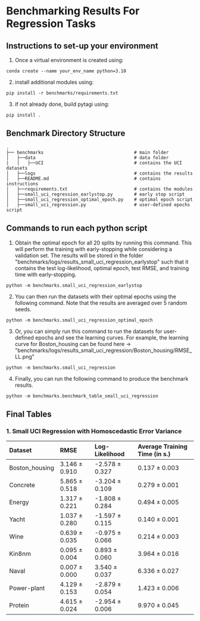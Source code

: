 # Benchmarking Results For Regression Tasks

## Instructions to set-up your environment
1. Once a virtual environment is created
using:
```
conda create --name your_env_name python=3.10
```
2. install additional modules using:
```
pip install -r benchmarks/requirements.txt
```
3. if not already done, build pytagi using:
```
pip install .
```

## Benchmark Directory Structure
```
.
├── benchmarks                                  # main folder
│   ├──data                                     # data folder
|   │   ├──UCI                                  # contains the UCI datasets
│   ├──logs                                     # contains the results
│   ├──README.md                                # contains instructions
│   ├──requirements.txt                         # contains the modules
│   ├──small_uci_regression_earlystop.py        # early stop script
│   ├──small_uci_regression_optimal_epoch.py    # optimal epoch script
│   ├──small_uci_regression.py                  # user-defined epochs script
```

## Commands to run each python script

1. Obtain the optimal epoch for all 20 splits by running this command. This will perform the training with early-stopping while considering a validation set. The results will be stored in the folder "benchmarks/logs/results_small_uci_regression_earlystop" such that it contains the test log-likelihood, optimal epoch, test RMSE, and training time with early-stopping.
```
python -m benchmarks.small_uci_regression_earlystop
```

2. You can then run the datasets with their optimal epochs using the following command. Note that the results are averaged over 5 random seeds.

```
python -m benchmarks.small_uci_regression_optimal_epoch
```

3. Or, you can simply run this command to run the datasets for user-defined epochs and see the learning curves. For example, the learning curve for Boston_housing can be found here -> "benchmarks/logs/results_small_uci_regression/Boston_housing/RMSE_LL.png"

```
python -m benchmarks.small_uci_regression
```
4. Finally, you can run the following command to produce the benchmark results.

```
python -m benchmarks.benchmark_table_small_uci_regression
```

## Final Tables

### 1. Small UCI Regression with Homoscedastic Error Variance

| Dataset        | RMSE          | Log-Likelihood   | Average Training Time (in s.)   |
|:---------------|:--------------|:-----------------|:--------------------------------|
| Boston_housing | 3.146 ± 0.910 | -2.578 ± 0.327   | 0.137 ± 0.003                   |
| Concrete       | 5.865 ± 0.518 | -3.204 ± 0.109   | 0.279 ± 0.001                   |
| Energy         | 1.317 ± 0.221 | -1.808 ± 0.284   | 0.494 ± 0.005                   |
| Yacht          | 1.037 ± 0.280 | -1.597 ± 0.115   | 0.140 ± 0.001                   |
| Wine           | 0.639 ± 0.035 | -0.975 ± 0.066   | 0.214 ± 0.003                   |
| Kin8nm         | 0.095 ± 0.004 | 0.893 ± 0.060    | 3.964 ± 0.016                   |
| Naval          | 0.007 ± 0.000 | 3.540 ± 0.037    | 6.336 ± 0.027                   |
| Power-plant    | 4.129 ± 0.153 | -2.879 ± 0.054   | 1.423 ± 0.006                   |
| Protein        | 4.615 ± 0.024 | -2.954 ± 0.006   | 9.970 ± 0.045                   |
